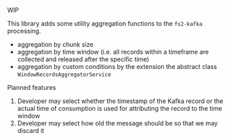WIP

This library adds some utility aggregation functions to the `fs2-kafka` processing. 
- aggregation by chunk size
- aggregation by time window (i.e. all records within a timeframe are collected and released after the specific time)
- aggregation by custom conditions by the extension the abstract class `WindowRecordsAggregatorService`

Planned features

1) Developer may select whether the timestamp of the Kafka record or the actual time of 
consumption is used for attributing the record to the time window
2) Developer may select how old the message should be so that we may discard it
